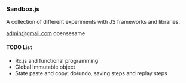 ### Sandbox.js ###

A collection of different experiments with JS frameworks and libraries.


admin@gmail.com
opensesame


#### TODO List

* Rx.js and functional programming
* Global Immutable object
* State paste and copy, do/undo, saving steps and replay steps
